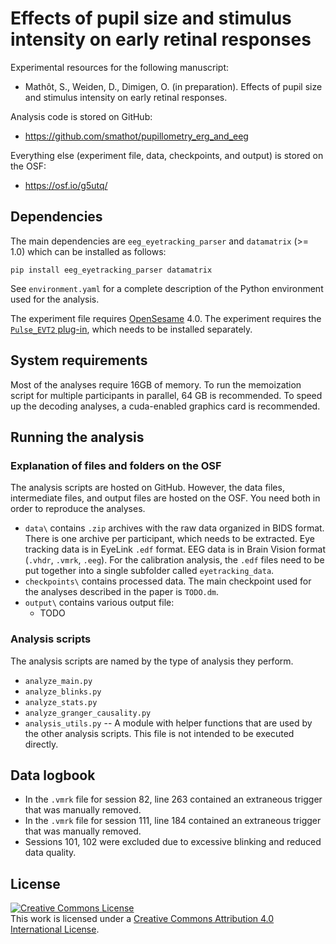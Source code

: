 # Effects of pupil size and stimulus intensity on early retinal responses

Experimental resources for the following manuscript:

- Mathôt, S., Weiden, D., Dimigen, O. (in preparation). Effects of pupil size and stimulus intensity on early retinal responses.

Analysis code is stored on GitHub:

- <https://github.com/smathot/pupillometry_erg_and_eeg>

Everything else (experiment file, data, checkpoints, and output) is stored on the OSF:

- <https://osf.io/g5utq/>

## Dependencies

The main dependencies are `eeg_eyetracking_parser` and `datamatrix` (>= 1.0) which can be installed as follows:

```
pip install eeg_eyetracking_parser datamatrix
```

See `environment.yaml` for a complete description of the Python environment used for the analysis.

The experiment file requires [OpenSesame](https://osdoc.cogsci.nl/) 4.0. The experiment requires the [`Pulse_EVT2` plug-in](https://github.com/markspan/EVT2), which needs to be installed separately.


## System requirements

Most of the analyses require 16GB of memory. To run the memoization script for multiple participants in parallel, 64 GB is recommended. To speed up the decoding analyses, a cuda-enabled graphics card is recommended.


## Running the analysis

### Explanation of files and folders on the OSF

The analysis scripts are hosted on GitHub. However, the data files, intermediate files, and output files are hosted on the OSF. You need both in order to reproduce the analyses.

- `data\` contains `.zip` archives with the raw data organized in BIDS format. There is one archive per participant, which needs to be extracted. Eye tracking data is in EyeLink `.edf` format. EEG data is in Brain Vision format (`.vhdr`, `.vmrk`, `.eeg`). For the calibration analysis, the `.edf` files need to be put together into a single subfolder called `eyetracking_data`.
- `checkpoints\` contains processed data. The main checkpoint used for the analyses described in the paper is `TODO.dm`.
- `output\` contains various output file:
  - TODO


### Analysis scripts

The analysis scripts are named by the type of analysis they perform.

- `analyze_main.py`
- `analyze_blinks.py`
- `analyze_stats.py`
- `analyze_granger_causality.py`
- `analysis_utils.py` -- A module with helper functions that are used by the other analysis scripts. This file is not intended to be executed directly.


## Data logbook

- In the `.vmrk` file for session 82, line 263 contained an extraneous trigger that was manually removed.
- In the `.vmrk` file for session 111, line 184 contained an extraneous trigger that was manually removed.
- Sessions 101, 102 were excluded due to excessive blinking and reduced data quality.


## License

<a rel="license" href="http://creativecommons.org/licenses/by/4.0/"><img alt="Creative Commons License" style="border-width:0" src="https://i.creativecommons.org/l/by/4.0/88x31.png" /></a><br />This work is licensed under a <a rel="license" href="http://creativecommons.org/licenses/by/4.0/">Creative Commons Attribution 4.0 International License</a>.
